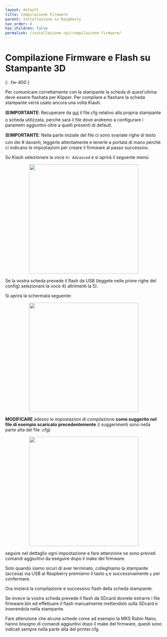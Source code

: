 ```yaml
---
layout: default
title: Compilazione Firmware
parent: Installazione su Raspberry
nav_order: 4
has_children: false
permalink: /installazione-rpi/compilazione-firmware/
---
```


# Compilazione Firmware e Flash su Stampante 3D
{: .fw-400 }

Per comunicare correttamente con la stampante la scheda di quest’ultima deve essere flashata per Klipper. 
Per compilare e flashare la scheda stampante verrà usato ancora una volta Kiauh.

🟥**IMPORTANTE**: Recuperare da [quì](https://github.com/KevinOConnor/klipper/tree/master/config) il file.cfg relativo alla propria stampante o scheda utilizzata, perchè sarà il file dove andremo a configurare i parametri aggiuntivi oltre a quelli presenti di default.

🟥**IMPORTANTE**: Nella parte iniziale del file ci sono svariate righe di testo con dei # davanti, leggerle attentamente e tenerle a portata di mano perchè ci indicano le impostazioni per creare il firmware al passo successivo.

Su Kiauh selezionare la voce `4) Advanced` e si aprirà il seguente menù:

<p align="center">
<img src="https://raw.githubusercontent.com/sugar012/klipperITA/main/images/image24.png" height="350">
</p>

Se la vostra scheda prevede il flash da USB (leggete nelle prime righe del config) selezionare la voce 4) altrimenti la 5).

Si aprirà la schermata seguente:

<p align="center">
<img src="https://raw.githubusercontent.com/sugar012/klipperITA/main/images/image16.png" height="350">
</p>

**MODIFICARE** adesso le impostazioni di compilazione **come suggerito nel file di esempio scaricato precedentemente** (i suggerimenti sono nella parte alta del file .cfg)

<p align="center">
<img src="https://raw.githubusercontent.com/sugar012/klipperITA/main/images/image27.png" height="350">
</p>

seguire nel dettaglio ogni impostazione e fare attenzione se sono previsti comandi aggiuntivi da eseguire dopo il make del firmware.

Solo quando siamo sicuri di aver terminato, colleghiamo la stampante (accesa) via USB al Raspberry premiamo il tasto `q` e successivamente `y` per confermare. 

Ora inizierà la compilazione e successivo flash della scheda stampante.

Se invece la vostra scheda prevede il flash da SDcard dovrete estrarre i file firmware.bin ed effettuare il flash manualmente mettendolo sulla SDcard e inserendola nella stampante.

Fare attenzione che alcune schede come ad esempio la MKS Robin Nano, hanno bisogno di comandi aggiuntivi dopo il make del firmware, questi sono indicati sempre nella parte alta del printer.cfg.
